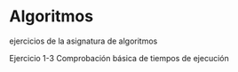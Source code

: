 Algoritmos
==========

ejercicios de la asignatura de algoritmos

Ejercicio 1-3
Comprobación básica de tiempos de ejecución
